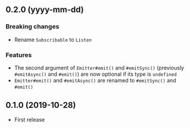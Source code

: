 ## 0.2.0 (yyyy-mm-dd)
### Breaking changes
- Rename `Subscribable` to `Listen`

### Features
- The second argument of `Emitter#emit()` and `#emitSync()` (previously `#emitAsync()` and `#emit()`) are now optional if its type is `undefined`
- `Emitter#emit()` and `#emitAsync()` are renamed to `#emitSync()` and `#emit()`

## 0.1.0 (2019-10-28)
- First release
